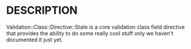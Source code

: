 # DESCRIPTION

Validation::Class::Directive::State is a core validation class
field directive that provides the ability to do some really cool stuff only we
haven't documented it just yet.
